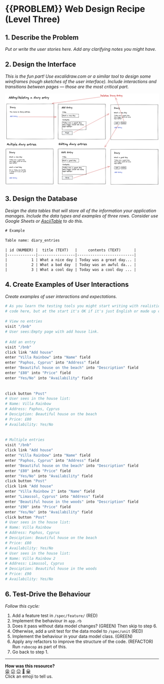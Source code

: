 # {{PROBLEM}} Web Design Recipe (Level Three)

## 1. Describe the Problem

_Put or write the user stories here. Add any clarifying notes you might have._

## 2. Design the Interface

_This is the fun part! Use excalidraw.com or a similar tool to design some
wireframes (rough sketches of the user interface). Include interactions and
transitions between pages — those are the most critical part._

![Diary design example](./diary_design.png)

## 3. Design the Database

_Design the data tables that will store all of the information your application
manages. Include the data types and examples of three rows. Consider use Google
Sheets or [AsciiTable](https://ozh.github.io/ascii-tables/) to do this._

```plain
# Example

Table name: diary_entries

| id (NUMBER) |  title (TEXT)   |     contents (TEXT)      |
|-------------|-----------------|--------------------------|
|           1 | What a nice day | Today was a great day... |
|           2 | What a bad day  | Today was an awful da... |
|           3 | What a cool day | Today was a cool day ... |
```

## 4. Create Examples of User Interactions

_Create examples of user interactions and expectations._

```ruby
# As you learn the testing tools you might start writing with realistic test
# code here, but at the start it's OK if it's just English or made up code.

# View no entries
visit "/bnb"
# User sees:Empty page with add house link.

# Add an entry
visit "/bnb"
click link "Add house"
enter "Villa Rainbow" into "Name" field
enter "Paphos, Cyprus" into "Address" field
enter "Beautiful house on the beach" into "Description" field
enter "£80" into "Price" field
enter "Yes/No" into "Availability" field


click button "Post"
# User sees in the house list:
# Name: Villa Rainbow
# Address: Paphos, Cyprus
# Desciption: Beautiful house on the beach
# Price: £80
# Availability: Yes/No


# Multiple entries
visit "/bnb"
click link "Add house"
enter "Villa Rainbow" into "Name" field
enter "Paphos, Cyprus" into "Address" field
enter "Beautiful house on the beach" into "Description" field
enter "£80" into "Price" field
enter "Yes/No" into "Availability" field
click button "Post"
click link "Add house"
enter "Villa Rainbow 2" into "Name" field
enter "Limassol, Cyprus" into "Address" field
enter "Beautiful house in the woods" into "Description" field
enter "£90" into "Price" field
enter "Yes/No" into "Availability" field
click button "Post"
# User sees in the house list:
# Name: Villa Rainbow
# Address: Paphos, Cyprus
# Desciption: Beautiful house on the beach
# Price: £80
# Availability: Yes/No
# User sees in the house list:
# Name: Villa Rainbow 2
# Address: Limassol, Cyprus
# Desciption: Beautiful house in the woods
# Price: £90
# Availability: Yes/No
```

## 6. Test-Drive the Behaviour

_Follow this cycle:_

1. Add a feature test in `/spec/feature/` (RED)
2. Implement the behaviour in `app.rb`
3. Does it pass without data model changes? (GREEN) Then skip to step 6.
4. Otherwise, add a unit test for the data model to `/spec/unit` (RED)
5. Implement the behaviour in your data model class. (GREEN)
6. Apply any refactors to improve the structure of the code. (REFACTOR)  
   Run `rubocop` as part of this.
7. Go back to step 1.


<!-- BEGIN GENERATED SECTION DO NOT EDIT -->

---

**How was this resource?**  
[😫](https://airtable.com/shrUJ3t7KLMqVRFKR?prefill_Repository=makersacademy/web-starter-level-three&prefill_File=recipe/recipe.md&prefill_Sentiment=😫) [😕](https://airtable.com/shrUJ3t7KLMqVRFKR?prefill_Repository=makersacademy/web-starter-level-three&prefill_File=recipe/recipe.md&prefill_Sentiment=😕) [😐](https://airtable.com/shrUJ3t7KLMqVRFKR?prefill_Repository=makersacademy/web-starter-level-three&prefill_File=recipe/recipe.md&prefill_Sentiment=😐) [🙂](https://airtable.com/shrUJ3t7KLMqVRFKR?prefill_Repository=makersacademy/web-starter-level-three&prefill_File=recipe/recipe.md&prefill_Sentiment=🙂) [😀](https://airtable.com/shrUJ3t7KLMqVRFKR?prefill_Repository=makersacademy/web-starter-level-three&prefill_File=recipe/recipe.md&prefill_Sentiment=😀)  
Click an emoji to tell us.

<!-- END GENERATED SECTION DO NOT EDIT -->
